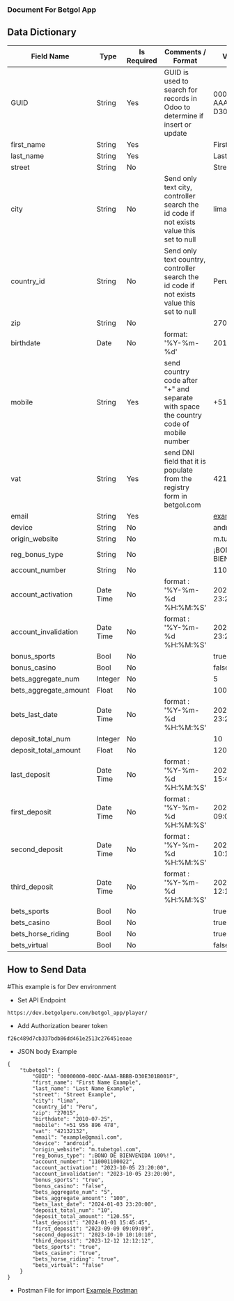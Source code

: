 ### Document For Betgol App

## Data Dictionary

| Field Name            | Type      | Is Required | Comments / Format                                                                          | Value Example                        | Original Field Name          |
| --------------------- | --------- | ----------- | ------------------------------------------------------------------------------------------ | ------------------------------------ | ---------------------------- |
| GUID                  | String    | Yes         | GUID is used to search for records in Odoo to determine if insert or update                | 00000000-00DC-AAAA-BBBB-D30E301B001F | PLAYER_GUID                  |
| first_name            | String    | Yes         |                                                                                            | First Name Example                   | FIRST_NAME                   |
| last_name             | String    | Yes         |                                                                                            | Last Name Example                    | LAST_NAME                    |
| street                | String    | No          |                                                                                            | Street Example                       | ADDRESS                      |
| city                  | String    | No          | Send only text city, controller search the id code if not exists value this set to null    | lima                                 | ADDRESS_CITY                 |
| country_id            | String    | No          | Send only text country, controller search the id code if not exists value this set to null | Peru                                 | ADDRESS_COUNTRY              |
| zip                   | String    | No          |                                                                                            | 27015                                | ADDRESS_POSTAL_CODE          |
| birthdate             | Date      | No          | format: '%Y-%m-%d'                                                                         | 2010-07-25                           | BIRTHDATE                    |
| mobile                | String    | Yes         | send country code after "+" and separate with space the country code of mobile number      | +51 956 896 478                      | MOBILE_PHONE                 |
| vat                   | String    | Yes         | send DNI field that it is populate from the registry form in betgol.com                    | 42132132                             |                              |
| email                 | String    | Yes         |                                                                                            | example@gmail.com                    | EMAIL                        |
| device                | String    | No          |                                                                                            | android                              | DEVICE                       |
| origin_website        | String    | No          |                                                                                            | m.tubetgol.com                       | REGISTERED_ON_WEBSITE        |
| reg_bonus_type        | String    | No          |                                                                                            | ¡BONO DE BIENVENIDA 100%!            | REGISTRATION_BONUS_TYPE      |
| account_number        | String    | No          |                                                                                            | 110001100022                         | ACCOUNT_NUMBER               |
| account_activation    | Date Time | No          | format : '%Y-%m-%d %H:%M:%S'                                                               | 2023-10-05 23:20:00                  | ACCOUNT_ACTIVATION_TIME      |
| account_invalidation  | Date Time | No          | format : '%Y-%m-%d %H:%M:%S'                                                               | 2023-10-05 23:20:00                  | INVALIDATION_TIME            |
| bonus_sports          | Bool      | No          |                                                                                            | true                                 | CONVERTED_BONUS_SPORTS       |
| bonus_casino          | Bool      | No          |                                                                                            | false                                | CONVERTED_BONUS_CASINO       |
| bets_aggregate_num    | Integer   | No          |                                                                                            | 5                                    | BETS_AGGREGATE_TOTAL_NUM     |
| bets_aggregate_amount | Float     | No          |                                                                                            | 100                                  | BETS_AGGREGATE_TOTAL_AMOUNT  |
| bets_last_date        | Date Time | No          | format : '%Y-%m-%d %H:%M:%S'                                                               | 2024-01-03 23:20:00                  | BETS_AGGREGATE_LAST_DATETIME |
| deposit_total_num     | Integer   | No          |                                                                                            | 10                                   | DEPOSIT_TOTAL_NUM            |
| deposit_total_amount  | Float     | No          |                                                                                            | 120.55                               | DEPOSIT_TOTAL_AMOUNT         |
| last_deposit          | Date Time | No          | format : '%Y-%m-%d %H:%M:%S'                                                               | 2024-01-01 15:45:45                  | DEPOSIT_LAST_DATETIME        |
| first_deposit         | Date Time | No          | format : '%Y-%m-%d %H:%M:%S'                                                               | 2023-09-09 09:09:09                  | DEPOSIT_1ST_DATETIME         |
| second_deposit        | Date Time | No          | format : '%Y-%m-%d %H:%M:%S'                                                               | 2023-10-10 10:10:10                  | DEPOSIT_2ND_DATETIME         |
| third_deposit         | Date Time | No          | format : '%Y-%m-%d %H:%M:%S'                                                               | 2023-12-12 12:12:12                  | DEPOSIT_3RD_DATETIME         |
| bets_sports           | Bool      | No          |                                                                                            | true                                 | BETS_SPORTS                  |
| bets_casino           | Bool      | No          |                                                                                            | true                                 | BETS_CASINO                  |
| bets_horse_riding     | Bool      | No          |                                                                                            | true                                 | BETS_HORSE_RIDING            |
| bets_virtual          | Bool      | No          |                                                                                            | false                                | BETS_VIRTUAL                 |

## How to Send Data

#This example is for Dev environment 


- Set API Endpoint 
```
https://dev.betgolperu.com/betgol_app/player/
```
- Add Authorization bearer token
```
f26c489d7cb337bdb86dd461e2513c276451eaae
```
- JSON body Example
```
{
    "tubetgol": {
        "GUID": "00000000-00DC-AAAA-BBBB-D30E301B001F",
        "first_name": "First Name Example",
        "last_name": "Last Name Example",
        "street": "Street Example",
        "city": "lima",
        "country_id": "Peru",
        "zip": "27015",
        "birthdate": "2010-07-25",
        "mobile": "+51 956 896 478",
        "vat": "42132132",
        "email": "example@gmail.com",
        "device": "android",
        "origin_website": "m.tubetgol.com",
        "reg_bonus_type": "¡BONO DE BIENVENIDA 100%!",
        "account_number": "110001100022",
        "account_activation": "2023-10-05 23:20:00",
        "account_invalidation": "2023-10-05 23:20:00",
        "bonus_sports": "true",
        "bonus_casino": "false",
        "bets_aggregate_num": "5",
        "bets_aggregate_amount": "100",
        "bets_last_date": "2024-01-03 23:20:00",
        "deposit_total_num": "10",
        "deposit_total_amount": "120.55",
        "last_deposit": "2024-01-01 15:45:45",
        "first_deposit": "2023-09-09 09:09:09",
        "second_deposit": "2023-10-10 10:10:10",
        "third_deposit": "2023-12-12 12:12:12",
        "bets_sports": "true",
        "bets_casino": "true",
        "bets_horse_riding": "true",
        "bets_virtual": "false"
    }
}
```
* Postman File for import [Example Postman](./dev_Betgol.postman_collection.json)






